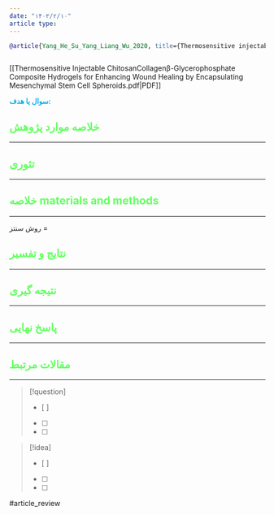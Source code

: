 ```yaml
---
date: "۱۴۰۳/۲/۱۰"
article type:
---
```


```bibtex
@article{Yang_He_Su_Yang_Liang_Wu_2020, title={Thermosensitive injectable Chitosan/Collagen/Β-Glycerophosphate composite hydrogels for enhancing wound healing by encapsulating mesenchymal stem cell spheroids}, volume={5}, url={https://pubmed.ncbi.nlm.nih.gov/32875238/}, DOI={[10.1021/acsomega.0c02580](https://doi.org/10.1021/acsomega.0c02580)}, number={33}, journal={ACS Omega}, author={Yang, Ming and He, Shuohai and Su, Ziyue and Yang, Zihang and Liang, Xujun and Wu, Yingzhu}, year={2020}, month=aug, pages={21015–21023} }



```

[[Thermosensitive Injectable ChitosanCollagenβ-Glycerophosphate Composite Hydrogels for Enhancing Wound Healing by Encapsulating Mesenchymal Stem Cell Spheroids.pdf|PDF]]

**<span style="color:#00b0f0">سوال یا هدف:</span>**



## <span style="color:#64ff61">خلاصه موارد پژوهش</span>
---

## <span style="color:#64ff61">تئوری</span>
---



## <span style="color:#64ff61">خلاصه materials and methods</span>
---

روش سنتز = 



## <span style="color:#64ff61"> نتایج و تفسیر</span>
---



## <span style="color:#64ff61">نتیجه گیری</span>
---



## <span style="color:#64ff61">پاسخ نهایی</span>
---




## <span style="color:#64ff61">مقالات مرتبط</span>
---





> [!question] 
>- [ ] 
>- [ ]  
>- [ ] 


> [!idea] 
> - [ ] 
>- [ ] 
>- [ ] 



#article_review
